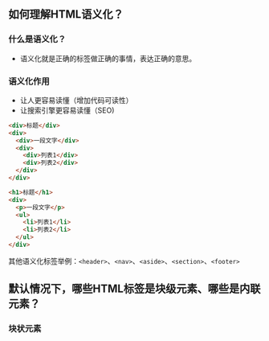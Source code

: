 ## 如何理解HTML语义化？
### 什么是语义化？
- 语义化就是正确的标签做正确的事情，表达正确的意思。

### 语义化作用
- 让人更容易读懂（增加代码可读性）
- 让搜索引擎更容易读懂（SEO)
```html
<div>标题</div>
<div>
  <div>一段文字</div>
  <div>
    <div>列表1</div>
    <div>列表2</div>
  </div>
</div>
```
```html
<h1>标题</h1>
<div>
  <p>一段文字</p>
  <ul>
    <li>列表1</li>
    <li>列表2</li>
  </ul>
</div>
```
其他语义化标签举例：`<header>`、`<nav>`、`<aside>`、`<section>`、`<footer>`
## 默认情况下，哪些HTML标签是块级元素、哪些是内联元素？
### 块状元素
